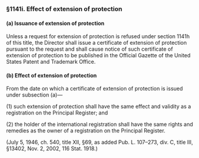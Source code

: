 ### §1141i. Effect of extension of protection ###

#### (a) Issuance of extension of protection ####

Unless a request for extension of protection is refused under section 1141h of this title, the Director shall issue a certificate of extension of protection pursuant to the request and shall cause notice of such certificate of extension of protection to be published in the Official Gazette of the United States Patent and Trademark Office.

#### (b) Effect of extension of protection ####

From the date on which a certificate of extension of protection is issued under subsection (a)—

(1) such extension of protection shall have the same effect and validity as a registration on the Principal Register; and

(2) the holder of the international registration shall have the same rights and remedies as the owner of a registration on the Principal Register.

(July 5, 1946, ch. 540, title XII, §69, as added Pub. L. 107–273, div. C, title III, §13402, Nov. 2, 2002, 116 Stat. 1918.)